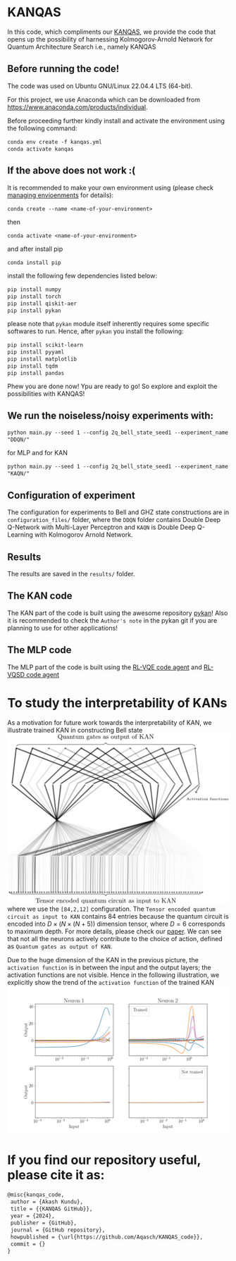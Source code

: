 # KANQAS
In this code, which compliments our [KANQAS](https://scirate.com/arxiv/2406.17630), we provide the code that opens up the possibility of harnessing Kolmogorov-Arnold Network for Quantum Architecture Search i.e., namely KANQAS

## Before running the code!
The code was used on Ubuntu GNU/Linux 22.04.4 LTS (64-bit).

For this project, we use Anaconda which can be downloaded from https://www.anaconda.com/products/individual.

Before proceeding further kindly install and activate the environment using the following command:
```
conda env create -f kanqas.yml
conda activate kanqas 
```

## If the above does not work :(
It is recommended to make your own environment using (please check [managing envioenments](https://conda.io/projects/conda/en/latest/user-guide/tasks/manage-environments.html) for details):
```
conda create --name <name-of-your-environment>
```
then 
```
conda activate <name-of-your-environment>
```
and after install pip
```
conda install pip
```
install the following few dependencies listed below:
```
pip install numpy
pip install torch
pip install qiskit-aer
pip install pykan
```
please note that `pykan` module itself inherently requires some specific softwares to run. Hence, after `pykan` you install the following:
```
pip install scikit-learn
pip install pyyaml
pip install matplotlib
pip install tqdm
pip install pandas
```

Phew you are done now! Ypu are ready to go! So explore and exploit the possibilities with KANQAS!
## We run the noiseless/noisy experiments with:
```
python main.py --seed 1 --config 2q_bell_state_seed1 --experiment_name "DDQN/"
```

for MLP and for KAN
```
python main.py --seed 1 --config 2q_bell_state_seed1 --experiment_name "KAQN/"
```

## Configuration of experiment
The configuration for experiments to Bell and GHZ state constructions are in `configuration_files/` folder, where the `DDQN` folder contains Double Deep Q-Network with Multi-Layer Perceptron and `KAQN` is Double Deep Q-Learning with Kolmogorov Arnold Network. 

## Results
The results are saved in the `results/` folder.

## The KAN code
The KAN part of the code is built using the awesome repository [pykan](https://github.com/KindXiaoming/pykan)! Also it is recommended to check the `Author's note` in the pykan git if you are planning to use for other applications!

## The MLP code
The MLP part of the code is built using the [RL-VQE code agent](https://github.com/mostaszewski314/RL_for_optimization_of_VQE_circuit_architectures/blob/main/agents/DeepQ.py) and [RL-VQSD code agent](https://github.com/iitis/RL_for_VQSD_ansatz_optimization/blob/main/agents/DeepQ.py)


# To study the interpretability of KANs
As a motivation for future work towards the interpretability of KAN, we illustrate trained KAN in constructing Bell state
![The learned nerwotk](pics/the_network_after_training_bell_state.png)
where we use the `[84,2,12]` configuration. The `Tensor encoded quantum circuit as input to KAN` contains 84 entries because the quantum circuit is encoded into $D\times (N\times(N+5))$ dimension tensor, where $D=6$ corresponds to maximum depth. For more details, please check our [paper](https://scirate.com/arxiv/2406.17630). We can see that not all the neurons actively contribute to the choice of action, defined as `Quantum gates as output of KAN`.


Due to the huge dimension of the KAN in the previous picture, the `activation function` is in between the input and the output layers; the activation functions are not visible. Hence in the following illustration, we explicitly show the trend of the `activation function` of the trained KAN
![The learned nerwotk](pics/2q_activation_function.png)

# If you find our repository useful, please cite it as:

```
@misc{kanqas_code,
 author = {Akash Kundu},
 title = {{KANQAS GitHub}},
 year = {2024},
 publisher = {GitHub},
 journal = {GitHub repository},
 howpublished = {\url{https://github.com/Aqasch/KANQAS_code}},
 commit = {}
}
```
